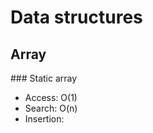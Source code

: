   # Data structures

  ## Array

  ### Static array
  - Access: O(1)
  - Search: O(n)
  - Insertion: 
